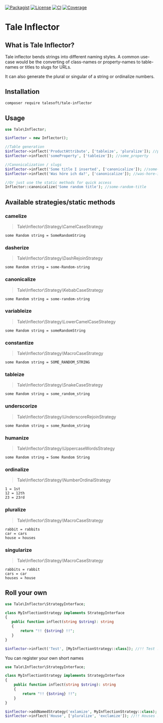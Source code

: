 
[![Packagist](https://img.shields.io/packagist/v/talesoft/tale-inflector.svg?style=for-the-badge)](https://packagist.org/packages/talesoft/tale-inflector)
[![License](https://img.shields.io/github/license/Talesoft/tale-inflector.svg?style=for-the-badge)](https://github.com/Talesoft/tale-inflector/blob/master/LICENSE.md)
[![CI](https://img.shields.io/travis/Talesoft/tale-inflector.svg?style=for-the-badge)](https://travis-ci.org/Talesoft/tale-inflector)
[![Coverage](https://img.shields.io/codeclimate/coverage/Talesoft/tale-inflector.svg?style=for-the-badge)](https://codeclimate.com/github/Talesoft/tale-inflector)

Tale Inflector
==============

What is Tale Inflector?
-----------------------

Tale inflector bends strings into different naming styles.
A common use-case would be the converting of class-names or property-names to table-names or titles to slugs for URLs. 

It can also generate the plural or singular of a string or ordinalize numbers.

Installation
------------

```bash
composer require talesoft/tale-inflector
```

Usage
-----

```php
use Tale\Inflector;

$inflector = new Inflector();

//Table generation
$inflector->inflect('ProductAttribute', ['tableize', 'pluralize']); //product_attributes
$inflector->inflect('someProperty', ['tableize']); //some_property

//Canonicalization / slugs
$inflector->inflect('Some title I inserted', ['canonicalize']); //some-title-i-inserted
$inflector->inflect('Was höre ich da?', ['canonicalize']); //was-hore-ich-da

//Or just use the static methods for quick access
Inflector::canonicalize('Some random title'); //some-random-title
```

Available strategies/static methods
-----------------------------------

### camelize

> Tale\Inflector\Strategy\CamelCaseStrategy

    some Random string = SomeRandomString

### dasherize

> Tale\Inflector\Strategy\DashRejoinStrategy

    some Random string = some-Random-string

### canonicalize

> Tale\Inflector\Strategy\KebabCaseStrategy

    some Random string = some-random-string

### variableize

> Tale\Inflector\Strategy\LowerCamelCaseStrategy

    some Random string = someRandomString

### constantize

> Tale\Inflector\Strategy\MacroCaseStrategy

    some Random string = SOME_RANDOM_STRING

### tableize

> Tale\Inflector\Strategy\SnakeCaseStrategy

    some Random string = some_random_string

### underscorize

> Tale\Inflector\Strategy\UnderscoreRejoinStrategy

    some Random string = some_Random_string

### humanize

> Tale\Inflector\Strategy\UppercaseWordsStrategy

    some Random string = Some Random String

### ordinalize

> Tale\Inflector\Strategy\NumberOrdinalStrategy

    1 = 1st
    12 = 12th
    23 = 23rd

### pluralize

> Tale\Inflector\Strategy\MacroCaseStrategy

    rabbit = rabbits
    car = cars
    house = houses

### singularize

> Tale\Inflector\Strategy\MacroCaseStrategy

    rabbits = rabbit
    cars = car
    houses = house
    

Roll your own
-------------

 ```php
use Tale\Inflector\StrategyInterface;

class MyInflectionStrategy implements StrategyInterface
{
    public function inflect(string $string): string
    {
        return "!! {$string} !!";
    }
}
 
$inflector->inflect('Test', [MyInflectionStrategy::class]); //!! Test !!
 ```
 
You can register your own short names
 
```php
use Tale\Inflector\StrategyInterface;

class MyInflectionStrategy implements StrategyInterface
{
    public function inflect(string $string): string
    {
        return "!! {$string} !!";
    }
}

$inflector->addNamedStrategy('exlamize', MyInflectionStrategy::class);
$inflector->inflect('House', ['pluralize', 'exclamize']); //!! Houses !!
```
